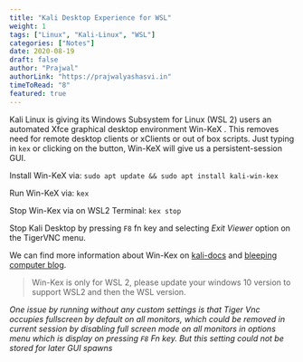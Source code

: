 ```yaml
---
title: "Kali Desktop Experience for WSL"
weight: 1
tags: ["Linux", "Kali-Linux", "WSL"]
categories: ["Notes"]
date: 2020-08-19
draft: false
author: "Prajwal"
authorLink: "https://prajwalyashasvi.in"
timeToRead: "8"
featured: true
---
```


Kali Linux is giving its Windows Subsystem for Linux (WSL 2) users an automated Xfce graphical desktop environment Win-KeX . This removes need for remote desktop clients or xClients or out of box scripts. Just typing in `kex` or clicking on the button, Win-KeX will give us a persistent-session GUI. <!--more-->

Install Win-KeX via: `sudo apt update && sudo apt install kali-win-kex`

Run Win-KeX via: `kex`

Stop Win-Kex via on WSL2 Terminal: `kex stop`

Stop Kali Desktop by pressing `F8` fn key and selecting _Exit Viewer_ option on the TigerVNC menu.

We can find more information about Win-Kex on [kali-docs](https://www.kali.org/docs/wsl/win-kex/) and [bleeping computer blog](https://www.bleepingcomputer.com/news/security/kali-linux-gets-a-gui-desktop-in-windows-subsystem-for-linux/).

> Win-Kex is only for WSL 2, please update your windows 10 version to support WSL2 and then the WSL version.

_One issue by running without any custom settings is that Tiger Vnc occupies fullscreen by default on all monitors, which could be removed in current session by disabling full screen mode on all monitors in options menu which is display on pressing `F8` Fn key. But this setting could not be stored for later GUI spawns_
